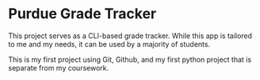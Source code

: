 # Purdue Grade Tracker

This project serves as a CLI-based grade tracker. While this app is tailored to me and my needs, it can be used by a majority of students.

This is my first project using Git, Github, and my first python project that is separate from my coursework.